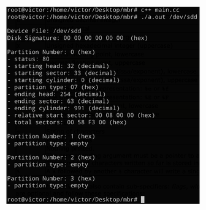 ![picture broken](https://raw.githubusercontent.com/TheRealMarcusChiu/master-boot-record-display-fields/master/example-use.png)
